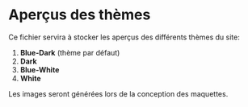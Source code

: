 # Aperçus des thèmes

Ce fichier servira à stocker les aperçus des différents thèmes du site:

1. **Blue-Dark** (thème par défaut)
2. **Dark**
3. **Blue-White**
4. **White**

Les images seront générées lors de la conception des maquettes.
